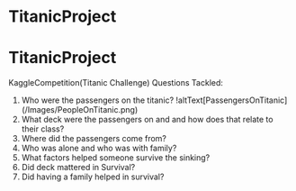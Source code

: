# TitanicProject
# TitanicProject
KaggleCompetition(Titanic Challenge)
Questions Tackled: 
1. Who were the passengers on the titanic?
!altText[PassengersOnTitanic]
(/Images/PeopleOnTitanic.png)
2. What deck were the passengers on and and how does that relate to their class?
3. Where did the passengers come from?
4. Who was alone and who was with family?
5. What factors helped someone survive the sinking?
6. Did deck mattered in Survival?
7. Did having a family helped in survival?
